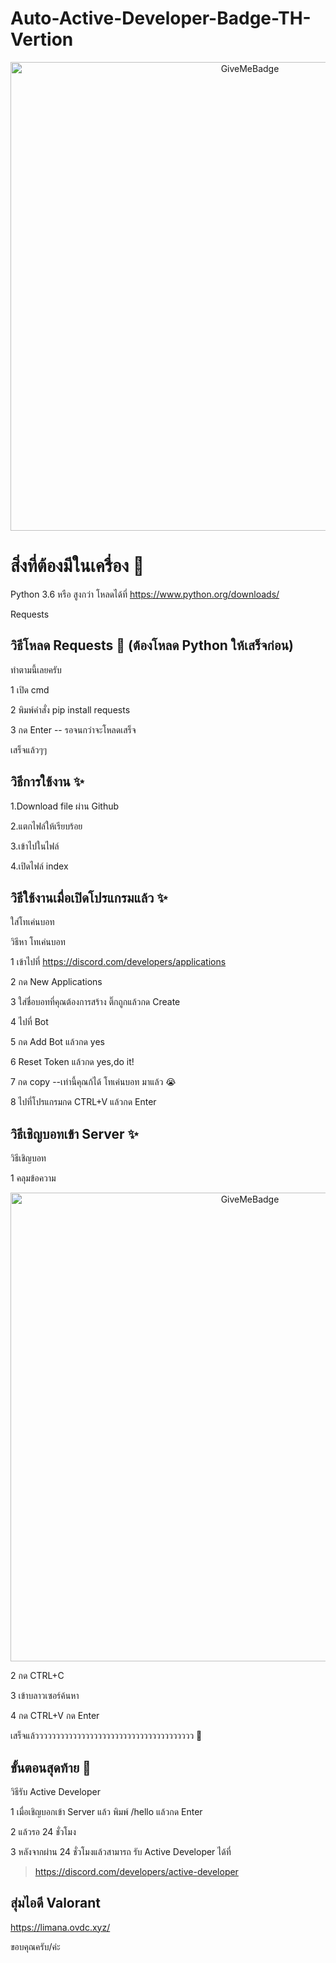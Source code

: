 # Auto-Active-Developer-Badge-TH-Vertion
<p align="center">
  <img alt="GiveMeBadge" src="https://cdn.discordapp.com/attachments/1025663954036469785/1051227855322882089/LED.png" width="750px">
</p>

# สิ่งที่ต้องมีในเครื่อง 🧾
Python 3.6 หรือ สูงกว่า โหลดได้ที่ https://www.python.org/downloads/

Requests

## วิธีโหลด Requests 🧾 (ต้องโหลด Python ให้เสร็จก่อน)
ทำตามนี้เลยครับ

  1 เปิด cmd
  
  2 พิมพ์คำสั่ง pip install requests
  
  3 กด Enter -- รอจนกว่าจะโหลดเสร็จ
  
  เสร็จแล้วๆๆ

## วิธีการใช้งาน ✨
1.Download file ผ่าน Github

2.แตกไฟล์ให้เรียบร้อย

3.เข้าไปในไฟล์

4.เปิดไฟล์ index

## วิธีใช้งานเมื่อเปิดโปรแกรมแล้ว ✨
ใส่โทเค่นบอท

วิธีหา โทเค่นบอท

  1 เข้าไปที่ https://discord.com/developers/applications

  2 กด New Applications

  3 ใส่ชื่อบอทที่คุณต้องการสร้าง ติ๊กถูกแล้วกด Create

  4 ไปที่ Bot

  5 กด Add Bot แล้วกด yes

  6 Reset Token แล้วกด yes,do it!

  7 กด copy --เท่านี้คุณก้ได้ โทเค่นบอท มาแล้ว 😭

  8 ไปที่โปรแกรมกด CTRL+V แล้วกด Enter


## วิธีเชิญบอทเข้า Server ✨
วิธีเชิญบอท

  1 คลุมข้อความ
   <p align="center">
  <img alt="GiveMeBadge" src="https://cdn.discordapp.com/attachments/1040631490024833028/1051863304966000753/image.png" width="750px">
</p>
  
  2 กด CTRL+C
  
  3 เข้าบลาวเซอร์ค้นหา
  
  4 กด CTRL+V กด Enter

เสร็จแล้วววววววววววววววววววววววววววววววววววววว 🙏

## ขั้นตอนสุดท้าย 🤗
วิธีรับ Active Developer

  1 เมื่อเชิญบอกเข้า Server แล้ว พิมพ์ /hello แล้วกด Enter
  
  2 แล้วรอ 24 ชั่วโมง
  
  3 หลังจากผ่าน 24 ชั่วโมงแล้วสามารถ รับ Active Developer ได้ที่ 
  > https://discord.com/developers/active-developer
  
## สุ่มไอดี Valorant
https://limana.ovdc.xyz/

ขอบคุณครับ/ค่ะ
